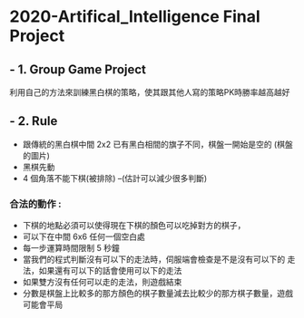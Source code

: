 # 2020-Artifical_Intelligence Final Project

## - 1. Group Game Project 
利用自己的方法來訓練黑白棋的策略，使其跟其他人寫的策略PK時勝率越高越好

## - 2. Rule
* 跟傳統的黑白棋中間 2x2 已有黑白相間的旗子不同，棋盤一開始是空的
(棋盤的圖片)
* 黑棋先動
* 4 個角落不能下棋(被排除) –(估計可以減少很多判斷)
### 合法的動作 :
* 下棋的地點必須可以使得現在下棋的顏色可以吃掉對方的棋子，
* 可以下在中間 6x6 任何一個空白處
* 每一步運算時間限制 5 秒鐘
* 當我們的程式判斷沒有可以下的走法時，伺服端會檢查是不是沒有可以下的 走法，如果還有可以下的話會使用可以下的走法
* 如果雙方沒有任何可以走的走法，則遊戲結束
* 分數是棋盤上比較多的那方顏色的棋子數量減去比較少的那方棋子數量，遊戲可能會平局
